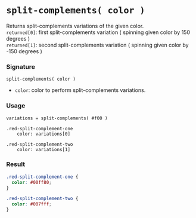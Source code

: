 # `split-complements( color )`

Returns split-complements variations of the given color.  
`returned[0]`: first split-complements variation ( spinning given color by 150 degrees )  
`returned[1]`: second split-complements variation ( spinning given color by -150 degrees )

### Signature

`split-complements( color )`

* `color`: color to perform split-complements variations.

### Usage

```stylus
variations = split-complements( #f00 )

.red-split-complement-one
    color: variations[0]

.red-split-complement-two
    color: variations[1]
```

### Result

```css
.red-split-complement-one {
  color: #00ff80;
}

.red-split-complement-two {
  color: #007fff;
}
```
